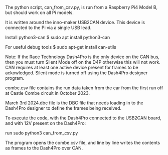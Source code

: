 The python script, can_from_csv.py, is run from a Raspberry Pi4 Model B, but should work on all Pi models.

It is written around the inno-maker USB2CAN device. This device is connected to the Pi via a single USB lead.

Install python3-can
$ sudo apt install python3-can

For useful debug tools
$ sudo apt-get install can-utils

Note: If the Race Technology Dash4Pro is the only device on the CAN bus, then you must turn Silent Mode off on the D4P otherwise this will not work. CAN requires at least one active device present for frames to be ackowledged. Silent mode is turned off using the Dash4Pro designer program.

combe.csv file contains the run data taken from the car from the first run off at Castle Combe circuit in October 2023.

March 3rd 2024.dbc file is the DBC file that needs loading in to the Dash4Pro designer to define the frames being received.

To execute the code, with the Dash4Pro connected to the USB2CAN board, and with 12V present on the Dash4Pro:

run sudo python3 can_from_csv.py

The program opens the combe.csv file, and line by line writes the contents as frames to the Dash4Pro over CAN.
